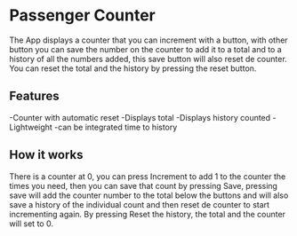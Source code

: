 
# Passenger Counter

The App displays a counter that you can increment with a button, with other button you can save the number on the counter to add it to a total and to a history of all the numbers added, this save button will also reset de counter. You can reset the total and the history by pressing the reset button. 

## Features

-Counter with automatic reset 
-Displays total 
-Displays history counted 
-Lightweight 
-can be integrated time to history 

## How it works

There is a counter at 0, you can press Increment to add 1 to the counter the times you need, then you can save that count by pressing Save, pressing save will add the counter number to the total below the buttons and will also save a history of the individual count and then reset de counter to start incrementing again.
By pressing Reset the history, the total and the counter will set to 0.
